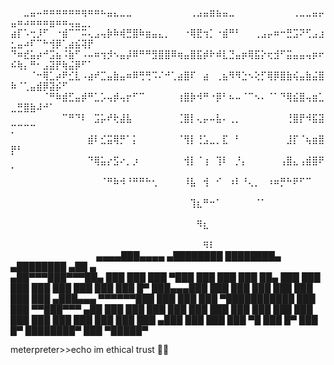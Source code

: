 ⠀⠀⣀⣤⠤⠶⠶⠶⠶⠶⠶⢶⠶⠶⠦⣤⣄⣀⣀⠀⠀⠀⠀⠀⠀⠀⠀⠀⢀⣠⣤⣶⣦⣤⣀⠀⠀⠀⠀⠀⠀⠀⠀⠀⢀⣀⣀⣤⡤⣤⠶⠴⠶⠶⠶⣶⠶⠶⢤⣤⣀⡀
⣴⡏⠡⢒⡸⠋⠀⠐⣾⠉⠉⠭⢄⣠⢤⡷⠷⢾⣛⣿⠷⣶⣤⣄⡀⠀⠀⠐⢿⣟⢲⡁⠐⣾⠛⠃⠀⠀⢀⣠⡤⠶⠒⣛⣩⠝⢋⣠⣰⣂⣤⠴⠏⠉⠓⢺⡿⢁⣴⣮⢽⡟
⠙⠶⣞⣥⡴⠚⣩⣦⠨⣷⠋⠠⠤⠶⢲⡺⠢⣤⡼⠿⠛⠛⣻⣿⣿⠿⢶⣤⣿⣯⡾⠗⠾⣇⣙⣤⡶⢿⣯⡕⢖⣺⠋⣭⣤⣤⢤⡶⠖⠮⢷⡄⠛⠂⣠⣽⡟⢷⣬⡿⠋⠁
⠀⠀⠀⠈⠒⢿⣁⡴⠟⣊⣇⠠⣴⠞⣉⣤⣷⣤⠶⠿⢛⢛⠩⠌⠚⢁⣴⣿⠏⠀⣴⠀⢀⣦⠻⠻⣑⠢⢕⡋⢿⡿⣿⣷⢮⣤⣷⣬⣿⠷⠈⢁⣤⣾⡿⣽⡮⠋⠀⠀⠀⠀
⠀⠀⠀⠀⠀⠈⠛⠷⣾⣋⣤⡾⠛⣁⡡⢤⡾⢤⡖⠋⠉⠀⠀⠀⠀⠀⢰⣿⡷⠺⠛⠐⡿⠃⠦⠤⠈⠉⠢⠄⠈⠁⠙⢿⣮⣿⢤⣶⣁⣀⣛⣿⣷⠼⠚⠁⠀⠀⠀⠀⠀⠀
⠀⠀⠀⠀⠀⠀⠀⠀⠉⠛⠙⠇⠀⣩⡥⠞⢗⣼⣧⠀⠀⠀⠀⠀⠀⠀⢈⣿⡇⢄⡤⠤⣧⠄⢀⡀⠀⠀⠀⠀⠀⠀⠀⢘⣿⡟⠺⣯⣽⡉⠉⠉⠉⠀⠀⠀⠀⠀⠀⠀⠀⠀
⠀⠀⠀⠀⠀⠀⠀⠀⠀⠀⠀⠀⣾⠇⣊⣭⢿⡛⠁⡅⠀⠀⠀⠀⠀⠀⠈⢻⡇⢘⣡⣀⡀⣏⠀⠃⠀⠀⠀⠀⠀⠀⠀⣸⡏⠈⢦⣶⣿⡟⠃⠀⠀⠀⠀⠀⠀⠀⠀⠀⠀⠀
⠀⠀⠀⠀⠀⠀⠀⠀⠀⠀⠀⠀⠙⢿⣥⡔⣫⠔⡀⡰⠀⠀⠀⠀⠀⠀⠀⢺⡇⠈⢰⠀⢹⠇⠀⡘⡄⠀⠀⠀⠀⠀⢠⣿⣄⢠⣾⣿⠟⠁⠀⠀⠀⠀⠀⠀⠀⠀⠀⠀⠀⠀
⠀⠀⠀⠀⠀⠀⠀⠀⠀⠀⠀⠀⠀⠀⠈⠛⠷⠺⠘⠛⠛⠓⢂⠀⠀⠀⠀⠸⣧⠀⢺⠀⠊⠀⠰⠇⠘⢄⡀⠀⠰⠶⡛⠓⠟⠋⠉⠀⠀⠀⠀⠀⠀⠀⠀⠀⠀⠀⠀⠀⠀⠀
⠀⠀⠀⠀⠀⠀⠀⠀⠀⠀⠀⠀⠀⠀⠀⠀⠀⠀⠀⠀⠀⠀⠀⠀⠀⠀⠀⠀⢹⣆⠛⠒⠁⠀⠀⠀⠀⠀⠈⠁⠀⠀⠀⠀⠀⠀⠀⠀⠀⠀⠀⠀⠀⠀⠀⠀⠀⠀⠀⠀⠀⠀
⠀⠀⠀⠀⠀⠀⠀⠀⠀⠀⠀⠀⠀⠀⠀⠀⠀⠀⠀⠀⠀⠀⠀⠀⠀⠀⠀⠀⠀⠻⣆⠀⠀⠀⠀⠀⠀⠀⠀⠀⠀⠀⠀⠀⠀⠀⠀⠀⠀⠀⠀⠀⠀⠀⠀⠀⠀⠀⠀⠀⠀⠀
⠀⠀⠀⠀⠀⠀⠀⠀⠀⠀⠀⠀⠀⠀⠀⠀⠀⠀⠀⠀⠀⠀⠀⠀⠀⠀⠀⠀⠀⠀⠻⠇⠀⠀⠀⠀⠀⠀⠀⠀⠀⠀⠀⠀⠀⠀⠀⠀⠀⠀⠀⠀⠀⠀⠀⠀⠀⠀⠀⠀⠀⠀
         ▄▄▄▄███▄▄▄▄      ▄████████ ████████▄     ▄████████ ▄██   ▄   
       ▄██▀▀▀███▀▀▀██▄   ███    ███ ███   ▀███   ███    ███ ███   ██▄ 
       ███   ███   ███   ███    ███ ███    ███   ███    █▀  ███▄▄▄███ 
       ███   ███   ███   ███    ███ ███    ███  ▄███▄▄▄     ▀▀▀▀▀▀███ 
       ███   ███   ███ ▀███████████ ███    ███ ▀▀███▀▀▀     ▄██   ███ 
       ███   ███   ███   ███    ███ ███    ███   ███        ███   ███ 
       ███   ███   ███   ███    ███ ███   ▄███   ███        ███   ███ 
        ▀█   ███   █▀    ███    █▀  ████████▀    ███         ▀█████▀  
                                                                
 
meterpreter>>echo im ethical trust 🙏👅
